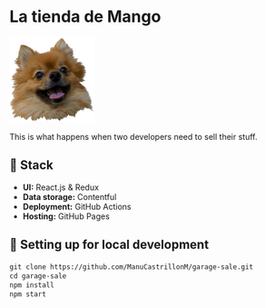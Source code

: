 # La tienda de Mango

<img src="./src/assets/images/header-image.png" width="150px"/>

This is what happens when two developers need to sell their stuff.

## :honey_pot: Stack
- **UI:** React.js & Redux
- **Data storage:** Contentful
- **Deployment:** GitHub Actions
- **Hosting:** GitHub Pages

## :hammer: Setting up for local development

```
git clone https://github.com/ManuCastrillonM/garage-sale.git
cd garage-sale
npm install
npm start
```

